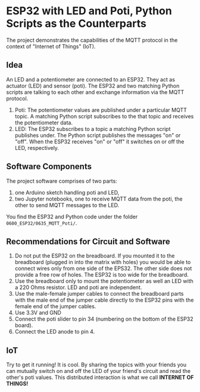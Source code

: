 # ESP32 with LED and Poti, Python Scripts as the Counterparts #

The project demonstrates the capabilities of the MQTT protocol in the context of  "Internet of Things" (IoT).

## Idea ##

An LED and a potentiometer are connected to an ESP32. They act as actuator (LED) and sensor (poti). The ESP32 and two matching Python scripts are talking to each other and exchange information via the MQTT protocol.


1. Poti: The potentiometer values are published under a particular MQTT topic. A matching Python script subscribes to the that topic and receives the potentiometer data.
1. LED: The ESP32 subscribes to a topic a matching Python script publishes under. The Python script publishes the messages "on" or "off".
When the ESP32 receives "on" or "off" it switches on or off the LED, respectively.

## Software Components ##
The project software comprises of two parts: 
1. one Arduino sketch handling poti and LED,
1. two Jupyter notebooks, one to receive MQTT data from the poti, the other to send MQTT messages to the LED.


You find the ESP32 and Python code under the folder `0600_ESP32/0635_MQTT_Poti/`.

## Recommendations for Circuit and Software ##

1. Do not put the ESP32 on the breadboard. If you mounted it to the breadboard (plugged in into the matrix with holes) you would be able to connect wires only from one side of the EPS32. The other side does not provide a free row of holes.  The ESP32 is too wide for the breadboard.
1. Use the breadboard only to mount the potentiometer as well an LED with a 220 Ohms resistor. LED and poti are independent. 
1. Use the male-female jumper cables to connect the breadboard parts with the male end of the jumper cable directly to the ESP32 pins with the female end of the jumper cables.
1. Use 3.3V and GND
1. Connect the poti slider to pin 34 (numbering on the bottom of the ESP32 board).
1. Connect the LED anode to pin 4.

## IoT ##

Try to get it running!
It is cool. By sharing the topics with your friends you can mutually switch on and off the LED of your friend's circuit and read the other's poti values. This distributed interaction is what we call **INTERNET OF THINGS!**

